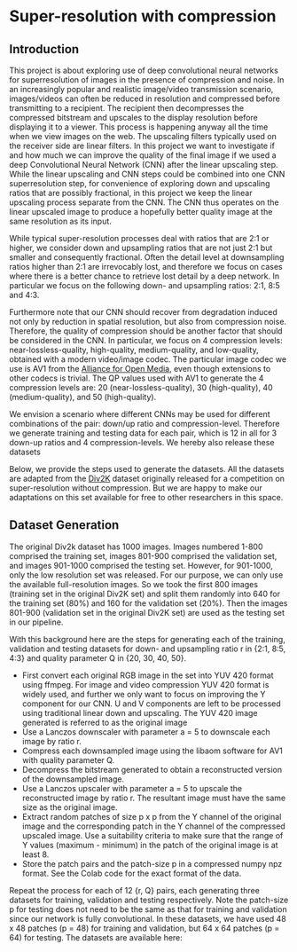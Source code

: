 # Super-resolution with compression
## Introduction
This project is about exploring use of deep convolutional neural networks for superresolution of images in the presence of compression and noise. In an increasingly popular and realistic image/video transmission scenario, images/videos can often be reduced in resolution and compressed before transmitting to a recipient. The recipient then decompresses the compressed bitstream and upscales to the display resolution before displaying it to a viewer. This process is happening anyway all the time when we view images on the web. The upscaling filters typically used on the receiver side are linear filters. In this project we want to investigate if and how much we can improve the quality of the final image if we used a deep Convolutional Neural Network (CNN) after the linear upscaling step. While the linear upscaling and CNN steps could be combined into one CNN superresolution step, for convenience of exploring down and upscaling ratios that are possibly fractional, in this project we keep the linear upscaling process separate from the CNN. The CNN thus operates on the linear upscaled image to produce a hopefully better quality image at the same resolution as its input.

While typical super-resolution processes deal with ratios that are 2:1 or higher, we consider down and upsampling ratios that are not just 2:1 but smaller and consequently fractional. Often the detail level at downsampling ratios higher than 2:1 are irrevocably lost, and therefore we focus on cases where there is a better chance to retrieve lost detail by a deep network. In particular we focus on the following down- and upsampling ratios: 2:1, 8:5 and 4:3.

Furthermore note that our CNN should recover from degradation induced not only by reduction in spatial resolution, but also from compression noise. Therefore, the quality of compression should be another factor that should be considered in the CNN. In particular, we focus on 4 compression levels: near-lossless-quality, high-quality, medium-quality, and low-quality, obtained with a modern video/image codec. The particular image codec we use is AV1 from the [Alliance for Open Media](aomedia.org), even though extensions to other codecs is trivial. The QP values used with AV1 to generate the 4 compression levels are: 20 (near-lossless-quality), 30 (high-quality), 40 (medium-quality), and 50 (high-quality).

We envision a scenario where different CNNs may be used for different combinations of the pair: down/up ratio and compression-level. Therefore we generate training and testing data for each pair, which is 12 in all for 3 down-up ratios and 4 compression-levels. We hereby also release these datasets

Below, we provide the steps used to generate the datasets. All the datasets are adapted from the [Div2K](data.vision.ee.ethz.ch) dataset originally released for a competition on super-resolution without compression. But we are happy to make our adaptations on this set available for free to other researchers in this space.
## Dataset Generation
The original Div2k dataset has 1000 images. Images numbered 1-800 comprised the training set, images 801-900 comprised the validation set, and images 901-1000 comprised the testing set. However, for 901-1000, only the low resolution set was released. For our purpose, we can only use the available full-resolution images. So we took the first 800 images (training set in the original Div2K set) and split them randomly into 640 for the training set (80%) and 160 for the validation set (20%). Then the images 801-900 (validation set in the original Div2K set) are used as the testing set in our pipeline. 

With this background here are the steps for generating each of the training, validation and testing datasets for down- and upsampling ratio r in {2:1, 8:5, 4:3} and quality parameter Q in {20, 30, 40, 50}.

* First convert each original RGB image in the set into YUV 420 format using ffmpeg. For image and video compression YUV 420 format is widely used, and further we only want to focus on improving the Y component for our CNN. U and V components are left to be processed using traditional linear down and upscaling. The YUV 420 image generated is referred to as the original image
* Use a Lanczos downscaler with parameter a = 5 to downscale each image by ratio r.
* Compress each downsampled image using the libaom software for AV1 with quality parameter Q.
* Decompress the bitstream generated to obtain a reconstructed version of the downsampled image.
* Use a Lanczos upscaler with parameter a = 5 to upscale the reconstructed image by ratio r. The resultant image must have the same size as the original image.
* Extract random patches of size p x p from the Y channel of the original image and the corresponding patch in the Y channel of the compressed upscaled image. Use a suitability criteria to make sure that the range of Y values (maximum - minimum) in the patch of the original image is at least 8.
* Store the patch pairs and the patch-size p in a compressed numpy npz format. See the Colab code for the exact format of the data.

Repeat the process for each of 12 {r, Q} pairs, each generating three datasets for training, validation and testing respectively. Note the patch-size p for testing does not need to be the same as that for training and validation since our network is fully convolutional. In these datasets, we have used 48 x 48 patches (p = 48) for training and validation, but 64 x 64 patches (p = 64) for testing. The datasets are available here:
